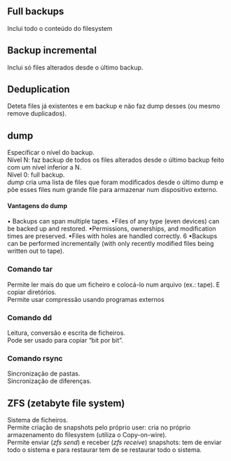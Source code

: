 ## Full backups
Inclui todo o conteúdo do filesystem

## Backup incremental
Inclui só files alterados desde o último backup.

## Deduplication
Deteta files já existentes e em backup e não faz dump desses (ou mesmo remove duplicados).

## dump
Especificar o nível do backup.
<br />
Nível N: faz backup de todos os files alterados desde o último backup feito com um nível inferior a N.
<br />
Nível 0: full backup.
<br />
*dump* cria uma lista de files que foram modificados desde o último dump e põe esses files num grande file para armazenar num dispositivo externo.

#### Vantagens do dump
• Backups can span multiple tapes.
•Files of any type (even devices) can be backed up and restored.
•Permissions, ownerships, and modification times are preserved.
•Files with holes are handled correctly. 6
•Backups can be performed incrementally (with only recently modified files being written out to tape).

### Comando tar
Permite ler mais do que um ficheiro e colocá-lo num arquivo (ex.: tape). E copiar diretórios.
<br />
Permite usar compressão usando programas externos

### Comando dd
Leitura, conversão e escrita de ficheiros.
<br />
Pode ser usado para copiar “bit por bit”.

### Comando rsync
Sincronização de pastas.
<br />
Sincronização de diferenças.

## ZFS (zetabyte file system)
Sistema de ficheiros.
<br />
Permite criação de snapshots pelo próprio user: cria  no próprio armazenamento do filesystem (utiliza o Copy-on-wire).
<br />
Permite enviar (*zfs send*) e receber (*zfs receive*) snapshots: tem de enviar todo o sistema e para restaurar tem de se restaurar todo o sistema.
